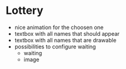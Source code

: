 # Lottery

* nice animation for the choosen one
* textbox with all names that should appear
* textbox with all names that are drawable
* possibilities to configure waiting
    * waiting
    * image